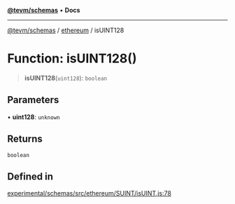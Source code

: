 [**@tevm/schemas**](../../README.md) • **Docs**

***

[@tevm/schemas](../../modules.md) / [ethereum](../README.md) / isUINT128

# Function: isUINT128()

> **isUINT128**(`uint128`): `boolean`

## Parameters

• **uint128**: `unknown`

## Returns

`boolean`

## Defined in

[experimental/schemas/src/ethereum/SUINT/isUINT.js:78](https://github.com/qbzzt/tevm-monorepo/blob/main/experimental/schemas/src/ethereum/SUINT/isUINT.js#L78)
